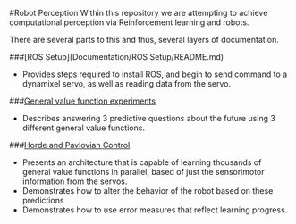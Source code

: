 #Robot Perception
Within this repository we are attempting to achieve computational perception via Reinforcement learning and robots.

There are several parts to this and thus, several layers of documentation.

###[ROS Setup](Documentation/ROS Setup/README.md)
- Provides steps required to install ROS, and begin to send command to a dynamixel servo, as well as reading data from the servo.

###[General value function experiments](Documentation/RobotModule2/README.md)
- Describes answering 3 predictive questions about the future using 3 different general value functions.

###[Horde and Pavlovian Control](Documentation/RobotModule3/README.md)
- Presents an architecture that is capable of learning thousands of general value functions in parallel, based of just the sensorimotor information from the servos. 
- Demonstrates how to alter the behavior of the robot based on these predictions
- Demonstrates how to use error measures that reflect learning progress.